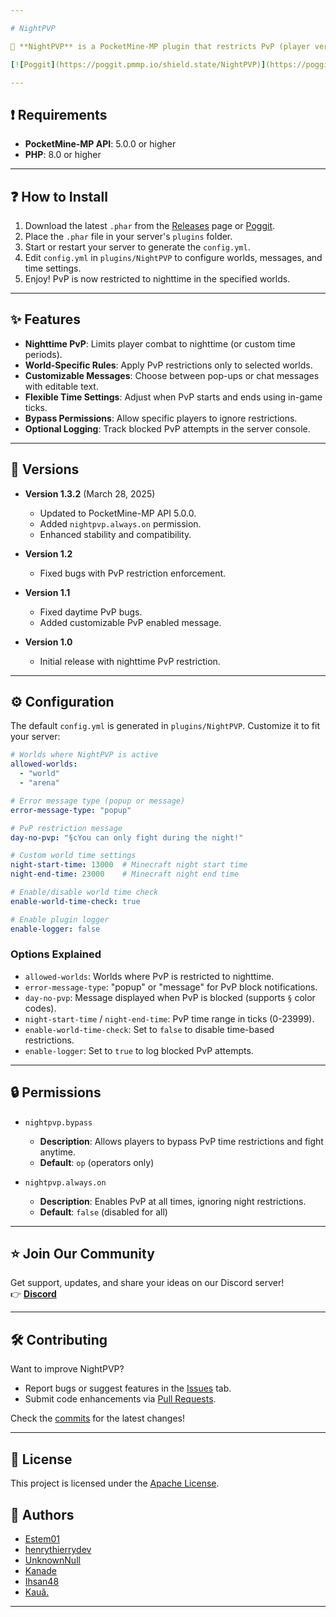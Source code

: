 ```yaml
---

# NightPVP

🌌 **NightPVP** is a PocketMine-MP plugin that restricts PvP (player versus player) to nighttime only, adding a strategic and immersive twist to your Minecraft server!

[![Poggit](https://poggit.pmmp.io/shield.state/NightPVP)](https://poggit.pmmp.io/p/NightPVP) [![Download](https://poggit.pmmp.io/shield.dl.total/NightPVP)](https://poggit.pmmp.io/p/NightPVP)

---
```


## ❗ Requirements

- **PocketMine-MP API**: 5.0.0 or higher  
- **PHP**: 8.0 or higher  

---

## ❓ How to Install

1. Download the latest `.phar` from the [Releases](https://github.com/Estem01/NightPvP/releases) page or [Poggit](https://poggit.pmmp.io/p/NightPVP).  
2. Place the `.phar` file in your server's `plugins` folder.  
3. Start or restart your server to generate the `config.yml`.  
4. Edit `config.yml` in `plugins/NightPVP` to configure worlds, messages, and time settings.  
5. Enjoy! PvP is now restricted to nighttime in the specified worlds.

---

## ✨ Features

- **Nighttime PvP**: Limits player combat to nighttime (or custom time periods).  
- **World-Specific Rules**: Apply PvP restrictions only to selected worlds.  
- **Customizable Messages**: Choose between pop-ups or chat messages with editable text.  
- **Flexible Time Settings**: Adjust when PvP starts and ends using in-game ticks.  
- **Bypass Permissions**: Allow specific players to ignore restrictions.  
- **Optional Logging**: Track blocked PvP attempts in the server console.  

---

## 📜 Versions

- **Version 1.3.2** (March 28, 2025)  
  - Updated to PocketMine-MP API 5.0.0.  
  - Added `nightpvp.always.on` permission.  
  - Enhanced stability and compatibility.  

- **Version 1.2**  
  - Fixed bugs with PvP restriction enforcement.  

- **Version 1.1**  
  - Fixed daytime PvP bugs.  
  - Added customizable PvP enabled message.  

- **Version 1.0**  
  - Initial release with nighttime PvP restriction.  

---

## ⚙️ Configuration

The default `config.yml` is generated in `plugins/NightPVP`. Customize it to fit your server:

```yaml
# Worlds where NightPVP is active
allowed-worlds: 
  - "world"
  - "arena"

# Error message type (popup or message)
error-message-type: "popup"

# PvP restriction message
day-no-pvp: "§cYou can only fight during the night!"

# Custom world time settings
night-start-time: 13000  # Minecraft night start time
night-end-time: 23000    # Minecraft night end time

# Enable/disable world time check
enable-world-time-check: true

# Enable plugin logger
enable-logger: false
```

### Options Explained
- `allowed-worlds`: Worlds where PvP is restricted to nighttime.  
- `error-message-type`: "popup" or "message" for PvP block notifications.  
- `day-no-pvp`: Message displayed when PvP is blocked (supports `§` color codes).  
- `night-start-time` / `night-end-time`: PvP time range in ticks (0-23999).  
- `enable-world-time-check`: Set to `false` to disable time-based restrictions.  
- `enable-logger`: Set to `true` to log blocked PvP attempts.  

---

## 🔒 Permissions

- `nightpvp.bypass`  
  - **Description**: Allows players to bypass PvP time restrictions and fight anytime.  
  - **Default**: `op` (operators only)  

- `nightpvp.always.on`  
  - **Description**: Enables PvP at all times, ignoring night restrictions.  
  - **Default**: `false` (disabled for all)  

---

## ⭐ Join Our Community

Get support, updates, and share your ideas on our Discord server!  
👉 **[Discord](https://discord.gg/TEQz9QGx3s)**  

---

## 🛠️ Contributing

Want to improve NightPVP?  
- Report bugs or suggest features in the [Issues](https://github.com/Estem01/NightPvP/issues) tab.  
- Submit code enhancements via [Pull Requests](https://github.com/Estem01/NightPvP/pulls).  

Check the [commits](https://github.com/Estem01/NightPvP/commits/main) for the latest changes!

---

## 📝 License

This project is licensed under the [Apache License](https://github.com/Estem01/NightPvP/blob/main/LICENSE).  

## 👥 Authors

- [Estem01](https://github.com/Estem01)  
- [henrythierrydev](https://github.com/henrythierrydev)  
- [UnknownNull](https://github.com/UnknownNull)
- [Kanade](https://github.com/KanadeDev)
- [Ihsan48](https://github.com/Ihsan48)
- [Kauã.](https://github.com/oKauaDev)
---
